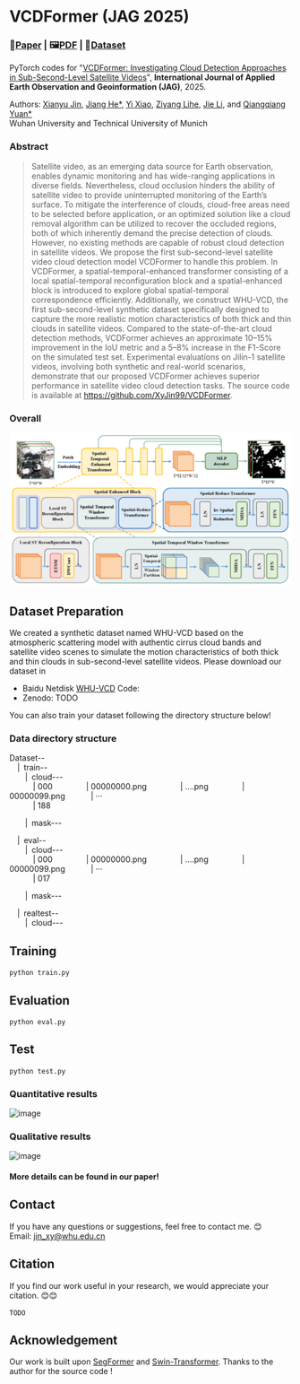 # VCDFormer (JAG 2025)
### 📖[**Paper**]() | 🖼️[**PDF**]() | 🎁[**Dataset**]()

PyTorch codes for "[VCDFormer: Investigating Cloud Detection Approaches in Sub-Second-Level Satellite Videos]()", **International Journal of Applied Earth Observation and Geoinformation (JAG)**, 2025.

Authors: [Xianyu Jin](), [Jiang He*](https://jianghe96.github.io/), [Yi Xiao](https://xy-boy.github.io/), [Ziyang Lihe](), [Jie Li](), and [Qiangqiang Yuan*]()<br>
Wuhan University and Technical University of Munich

### Abstract
>Satellite video, as an emerging data source for Earth observation, enables dynamic monitoring and has wide-ranging applications in diverse fields. Nevertheless, cloud occlusion hinders the ability of satellite video to provide uninterrupted monitoring of the Earth’s surface. To mitigate the interference of clouds, cloud-free areas need to be selected before application, or an optimized solution like a cloud removal algorithm can be utilized to recover the occluded regions, both of which inherently demand the precise detection of clouds. However, no existing methods are capable of robust cloud detection in satellite videos. We propose the first sub-second-level satellite video cloud detection model VCDFormer to handle this problem. In VCDFormer, a spatial-temporal-enhanced transformer consisting of a local spatial-temporal reconfiguration block and a spatial-enhanced block is introduced to explore global spatial-temporal correspondence efficiently. Additionally, we construct WHU-VCD, the first sub-second-level synthetic dataset specifically designed to capture the more realistic motion characteristics of both thick and thin clouds in satellite videos. Compared to the state-of-the-art cloud detection methods, VCDFormer achieves an approximate 10–15% improvement in the IoU metric and a 5–8% increase in the F1-Score on the simulated test set. Experimental evaluations on Jilin-1 satellite videos, involving both synthetic and real-world scenarios, demonstrate that our proposed VCDFormer achieves superior performance in satellite video cloud detection tasks. The source code is available at https://github.com/XyJin99/VCDFormer.

### Overall
 ![image](/figures/network.png)

## Dataset Preparation
We created a synthetic dataset named WHU-VCD based on the atmospheric scattering model with authentic cirrus cloud bands and satellite video scenes to simulate the motion characteristics of both thick and thin clouds in sub-second-level satellite videos.
Please download our dataset in 
 * Baidu Netdisk [WHU-VCD]() Code:
 * Zenodo: TODO

You can also train your dataset following the directory structure below!
 
### Data directory structure
Dataset--  
&emsp;|&ensp;train--  
&emsp;&emsp;|&ensp;cloud---  
&emsp;&emsp;&emsp;| 000 
&emsp;&emsp;&emsp;&emsp;| 00000000.png
&emsp;&emsp;&emsp;&emsp;| ....png
&emsp;&emsp;&emsp;&emsp;| 00000099.png
&emsp;&emsp;&emsp;| ···  
&emsp;&emsp;&emsp;| 188

&emsp;&emsp;|&ensp;mask---

&emsp;|&ensp;eval--  
&emsp;&emsp;|&ensp;cloud---  
&emsp;&emsp;&emsp;| 000 
&emsp;&emsp;&emsp;&emsp;| 00000000.png
&emsp;&emsp;&emsp;&emsp;| ....png
&emsp;&emsp;&emsp;&emsp;| 00000099.png
&emsp;&emsp;&emsp;| ···  
&emsp;&emsp;&emsp;| 017

&emsp;&emsp;|&ensp;mask---

&emsp;|&ensp;realtest--  
&emsp;&emsp;|&ensp;cloud--- 

## Training
```
python train.py
```

## Evaluation
```
python eval.py
```

## Test
```
python test.py
```

### Quantitative results
 ![image](/img/res1png.png)
### Qualitative results
 ![image](/img/res2.png)
#### More details can be found in our paper!


## Contact
If you have any questions or suggestions, feel free to contact me. 😊  
Email: jin_xy@whu.edu.cn

## Citation
If you find our work useful in your research, we would appreciate your citation. 😊😊
```
TODO
```

## Acknowledgement
Our work is built upon [SegFormer](https://github.com/NVlabs/SegFormer) and [Swin-Transformer](https://github.com/microsoft/Swin-Transformer).
Thanks to the author for the source code !
